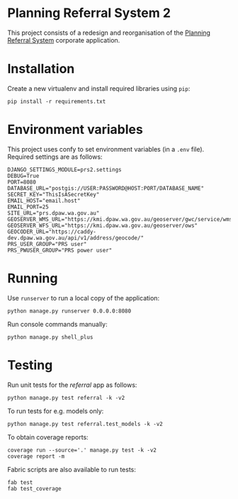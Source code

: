 # Planning Referral System 2

This project consists of a redesign and reorganisation of the [Planning
Referral System](https://confluence.dec.wa.gov.au/display/prs/Home)
corporate application.

# Installation

Create a new virtualenv and install required libraries using `pip`:

    pip install -r requirements.txt

# Environment variables

This project uses confy to set environment
variables (in a `.env` file). Required settings are as follows:

    DJANGO_SETTINGS_MODULE=prs2.settings
    DEBUG=True
    PORT=8080
    DATABASE_URL="postgis://USER:PASSWORD@HOST:PORT/DATABASE_NAME"
    SECRET_KEY="ThisIsASecretKey"
    EMAIL_HOST="email.host"
    EMAIL_PORT=25
    SITE_URL="prs.dpaw.wa.gov.au"
    GEOSERVER_WMS_URL="https://kmi.dpaw.wa.gov.au/geoserver/gwc/service/wms"
    GEOSERVER_WFS_URL="https://kmi.dpaw.wa.gov.au/geoserver/ows"
    GEOCODER_URL="https://caddy-dev.dpaw.wa.gov.au/api/v1/address/geocode/"
    PRS_USER_GROUP="PRS user"
    PRS_PWUSER_GROUP="PRS power user"

# Running

Use `runserver` to run a local copy of the application:

    python manage.py runserver 0.0.0.0:8080

Run console commands manually:

    python manage.py shell_plus

# Testing

Run unit tests for the *referral* app as follows:

    python manage.py test referral -k -v2

To run tests for e.g. models only:

    python manage.py test referral.test_models -k -v2

To obtain coverage reports:

    coverage run --source='.' manage.py test -k -v2
    coverage report -m

Fabric scripts are also available to run tests:

    fab test
    fab test_coverage
